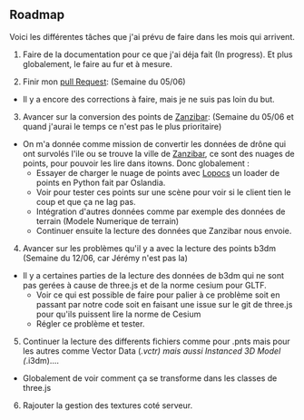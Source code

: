 ## Roadmap

Voici les différentes tâches que j'ai prévu de faire dans les mois qui arrivent.

1. Faire de la documentation pour ce que j'ai déja fait (In progress). Et plus globalement, le faire au fur et à mesure.

2. Finir mon [pull Request](https://github.com/iTowns/itowns2/pull/323): (Semaine du 05/06)
  - Il y a encore des corrections à faire, mais je ne suis pas loin du but.
 
3. Avancer sur la conversion des points de [Zanzibar](https://fr.wikipedia.org/wiki/Zanzibar_(archipel)): (Semaine du 05/06 et quand j'aurai le temps ce n'est pas le plus prioritaire)
 - On m'a donnée comme mission de convertir les données de drône qui ont survolés l'ile ou se trouve la ville de [Zanzibar](https://fr.wikipedia.org/wiki/Zanzibar_(archipel)), ce sont des nuages de points,
 pour pouvoir les lire dans itowns.
 Donc globalement :
   - Essayer de charger le nuage de points avec [Lopocs](https://github.com/Oslandia/lopocs) un loader de points en Python fait par Oslandia.
   - Voir pour tester ces points sur une scène pour voir si le client tien le coup et que ça ne lag pas. 
   - Intégration d'autres données comme par exemple des données de terrain (Modele Numerique de terrain)
   - Continuer ensuite la lecture des données que Zanzibar nous envoie.

4. Avancer sur les problèmes qu'il y a avec la lecture des points b3dm (Semaine du 12/06, car Jérémy n'est pas la)
 - Il y a certaines parties de la lecture des données de b3dm qui ne sont pas gerées à cause de three.js et de la norme cesium pour GLTF.
   - Voir ce qui est possible de faire pour palier à ce problème soit en passant par notre code soit en faisant une issue sur le git de three.js pour qu'ils puissent lire la norme de Cesium
   - Régler ce problème et tester.

5. Continuer la lecture des differents fichiers comme pour .pnts mais pour les autres comme Vector Data (*.vctr) mais aussi Instanced 3D Model (*.i3dm).... 
  - Globalement de voir comment ça se transforme dans les classes de three.js

6. Rajouter la gestion des textures coté serveur.
